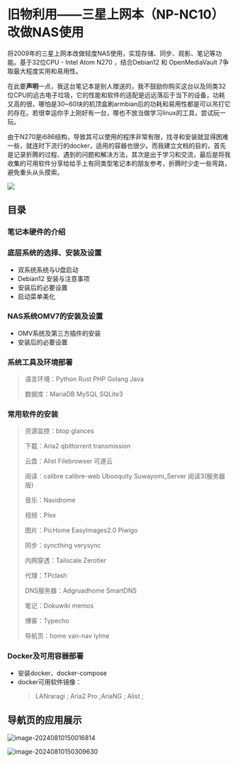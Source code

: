 # 旧物利用——三星上网本（NP-NC10）改做NAS使用
​	将2009年的三星上网本改做轻度NAS使用，实现存储、同步、观影、笔记等功能。基于32位CPU - Intel Atom N270 ，结合Debian12 和 OpenMediaVault 7争取最大程度实用和易用性。

​	在此要**声明**一点，我这台笔记本是别人赠送的，我不鼓励你购买这台以及同类32位CPU的远古电子垃圾，它的性能和软件的适配是远远落后于当下的设备，功耗又高的很，哪怕是30~60块的机顶盒刷armbian后的功耗和易用性都是可以吊打它的存在。若很幸运你手上刚好有一台，哪也不放当做学习linux的工具，尝试玩一玩。

​	由于N270是i686结构，导致其可以使用的程序非常有限，找寻和安装就显得困难一些，就连时下流行的docker，适用的容器也很少。而我建立文档的目的，首先是记录折腾的过程、遇到的问题和解决方法，其次是出于学习和交流，最后是将我收集的可用软件分享给给手上有同类型笔记本的朋友参考，折腾时少走一些弯路，避免重头从头摸索。

![](https://cdn.jsdelivr.net/gh/GKK2024/Convert-an-NC10-into-a-NAS@main/Images/202408100012009.jpg)
## 目录
### 笔记本硬件的介绍
### 底层系统的选择、安装及设置
  - 双系统系统与U盘启动
  - Debian12 安装与注意事项 
  - 安装后的必要设置
  - 启动菜单美化
### NAS系统OMV7的安装及设置
  - OMV系统及第三方插件的安装
  - 安装后的必要设置
### 系统工具及环境部署
  > 语言环境：Python Rust PHP Golang Java
  >   
  > 数据库：MariaDB MySQL SQLite3
  >
### 常用软件的安装
  >
  > 资源监控：btop glances
  > 
  > 下载：Aria2 qbittorrent transmission
  > 
  > 云盘：Alist Filebrowser 可道云
  > 
  > 阅读：calibre calibre-web Ubooquity Suwayomi_Server  阅读3(服务器版)
  > 
  > 音乐：Navidrome
  > 
  > 视频：Plex
  > 
  > 图片：PicHome EasyImages2.0 Piwigo
  > 
  > 同步：syncthing verysync
  > 
  > 内网穿透：Tailscale Zerotier
  > 
  > 代理：TPclash
  > 
  > DNS服务器：Adgruadhome SmartDNS
  > 
  > 笔记：Dokuwiki memos
  > 
  > 博客：Typecho
  > 
  > 导航页：home van-nav lylme
  >
### Docker及可用容器部署
- 安装docker、docker-compose
- docker可用软件镜像：
  > LANraragi ;
  > Aria2 Pro ;AriaNG ;
  > Alist ;



## 导航页的应用展示

![image-20240810150016814](https://cdn.jsdelivr.net/gh/GKK2024/Convert-an-NC10-into-a-NAS@main/Images/202408101500010.png)

![image-20240810150309630](https://cdn.jsdelivr.net/gh/GKK2024/Convert-an-NC10-into-a-NAS@main/Images/202408101503848.png)

